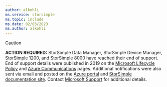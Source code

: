 ```yaml
---
author: alkohli
ms.service: storsimple
ms.topic: include
ms.date: 02/03/2023
ms.author: alkohli
---
```


> [!CAUTION]
> **ACTION REQUIRED:** StorSimple Data Manager, StorSimple Device Manager, StorSimple 1200, and StorSimple 8000 have reached their end of support. End of support details were published in 2019 on the [Microsoft Lifecycle Policy](/lifecycle/products/?terms=storsimple) and [Azure Communications](https://azure.microsoft.com/updates/storsimpleeol/) pages. Additional notifications were also sent via email and posted on the [Azure portal](https://portal.azure.com) and [StorSimple documentation site](../articles/storsimple/storsimple-ova-overview.md). Contact [Microsoft Support](https://azure.microsoft.com/support/create-ticket/) for additional details.
